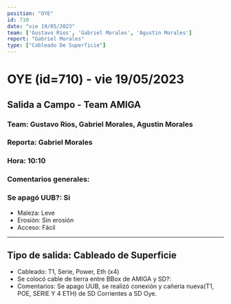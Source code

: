```yaml
---
position: "OYE"
id: 710
date: "vie 19/05/2023"
team: ['Gustavo Rios', 'Gabriel Morales', 'Agustin Morales']
report: "Gabriel Morales"
type: ["Cableado De Superficie"]
---
```


# OYE (id=710) - vie 19/05/2023
## Salida a Campo - Team AMIGA
### Team: Gustavo Rios, Gabriel Morales, Agustin Morales
### Reporta: Gabriel Morales
### Hora: 10:10
### Comentarios generales: 
### Se apagó UUB?: Si 
- Maleza: Leve
- Erosión: Sin erosión
- Acceso: Fácil
---------
## Tipo de salida: Cableado de Superficie
   - Cableado: T1, Serie, Power, Eth (x4)
   - Se colocó cable de tierra entre BBox de AMIGA y SD?: 
   - Comentarios: Se apago UUB, se realizó conexión y cañeria nueva(T1, POE, SERIE Y 4 ETH) de SD Corrientes a SD Oye.
